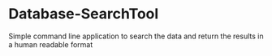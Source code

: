 # Database-SearchTool
Simple command line application to search the data and return the results in a human readable format
